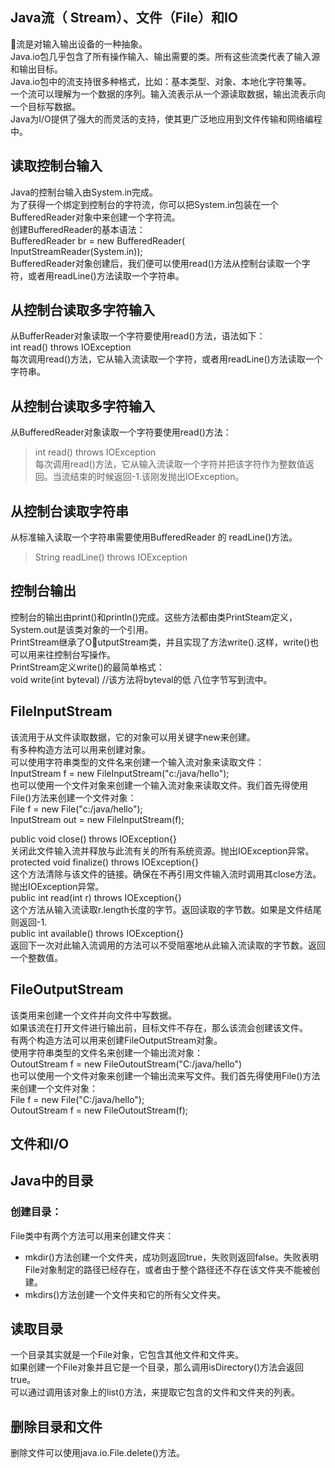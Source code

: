 ## Java流（ Stream）、文件（File）和IO  
流是对输入输出设备的一种抽象。  
Java.io包几乎包含了所有操作输入、输出需要的类。所有这些流类代表了输入源和输出目标。  
Java.io包中的流支持很多种格式，比如：基本类型、对象、本地化字符集等。  
一个流可以理解为一个数据的序列。输入流表示从一个源读取数据，输出流表示向一个目标写数据。  
Java为I/O提供了强大的而灵活的支持，使其更广泛地应用到文件传输和网络编程中。  

## 读取控制台输入 
Java的控制台输入由System.in完成。  
为了获得一个绑定到控制台的字符流，你可以把System.in包装在一个BufferedReader对象中来创建一个字符流。  
创建BufferedReader的基本语法：  
BufferedReader br = new BufferedReader(  
    InputStreamReader(System.in));  
BufferedReader对象创建后，我们便可以使用read()方法从控制台读取一个字符，或者用readLine()方法读取一个字符串。  

## 从控制台读取多字符输入  
从BufferReader对象读取一个字符要使用read()方法，语法如下：  
int read() throws IOException   
每次调用read()方法，它从输入流读取一个字符，或者用readLine()方法读取一个字符串。  
## 从控制台读取多字符输入 
从BufferedReader对象读取一个字符要使用read()方法：   
> int read() throws IOException  
每次调用read()方法，它从输入流读取一个字符并把该字符作为整数值返回。当流结束的时候返回-1.该刚发抛出IOException。  

##  从控制台读取字符串  
从标准输入读取一个字符串需要使用BufferedReader 的 readLine()方法。  
> String readLine() throws IOException  


## 控制台输出 
控制台的输出由print()和println()完成。这些方法都由类PrintSteam定义，System.out是该类对象的一个引用。  
PrintStream继承了OutputStream类，并且实现了方法write().这样，write()也可以用来往控制台写操作。  
PrintStream定义write()的最简单格式：  
void write(int byteval) //该方法将byteval的低 八位字节写到流中。  

## FileInputStream  
该流用于从文件读取数据，它的对象可以用关键字new来创建。  
有多种构造方法可以用来创建对象。  
可以使用字符串类型的文件名来创建一个输入流对象来读取文件：  
InputStream f = new FileInputStream("c:/java/hello");  
也可以使用一个文件对象来创建一个输入流对象来读取文件。我们首先得使用File()方法来创建一个文件对象：  
File f = new File("c:/java/hello");  
InputStream out = new FileInputStream(f);  


public void close() throws IOException{}  
关闭此文件输入流并释放与此流有关的所有系统资源。抛出IOException异常。  
protected void finalize() throws IOException{}  
这个方法清除与该文件的链接。确保在不再引用文件输入流时调用其close方法。抛出IOException异常。  
public int read(int r) throws IOException{}  
这个方法从输入流读取r.length长度的字节。返回读取的字节数。如果是文件结尾则返回-1.  
public int available() throws IOException{}  
返回下一次对此输入流调用的方法可以不受阻塞地从此输入流读取的字节数。返回一个整数值。  

## FileOutputStream  
该类用来创建一个文件并向文件中写数据。  
如果该流在打开文件进行输出前，目标文件不存在，那么该流会创建该文件。  
有两个构造方法可以用来创建FileOutputStream对象。  
使用字符串类型的文件名来创建一个输出流对象：  
OutoutStream f = new FileOutoutStream("C:/java/hello")  
也可以使用一个文件对象来创建一个输出流来写文件。我们首先得使用File()方法来创建一个文件对象：  
File f = new File("C:/java/hello");  
OutoutStream f = new FileOutoutStream(f);  

## 文件和I/O  


## Java中的目录 
### 创建目录： 
File类中有两个方法可以用来创建文件夹：  
* mkdir()方法创建一个文件夹，成功则返回true，失败则返回false。失败表明File对象制定的路径已经存在，或者由于整个路径还不存在该文件夹不能被创建。  
* mkdirs()方法创建一个文件夹和它的所有父文件夹。  

## 读取目录 
一个目录其实就是一个File对象，它包含其他文件和文件夹。  
如果创建一个File对象并且它是一个目录，那么调用isDirectory()方法会返回true。  
可以通过调用该对象上的list()方法，来提取它包含的文件和文件夹的列表。  

## 删除目录和文件  
删除文件可以使用java.io.File.delete()方法。  
